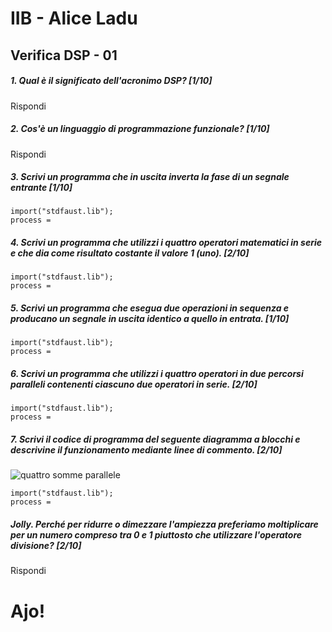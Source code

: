# IIB - Alice Ladu

## Verifica DSP - 01

##### 1. Qual è il significato dell'acronimo _DSP_? [1/10]

Rispondi

##### 2. Cos'è un linguaggio di programmazione funzionale? [1/10]

Rispondi

##### 3. Scrivi un programma che in uscita inverta la fase di un segnale entrante [1/10]

```
import("stdfaust.lib");
process =
```

##### 4. Scrivi un programma che utilizzi i quattro operatori matematici in serie e che dia come risultato costante il valore 1 (_uno_). [2/10]

```
import("stdfaust.lib");
process =
```

##### 5. Scrivi un programma che esegua due operazioni in sequenza e producano un segnale in uscita identico a quello in entrata. [1/10]

```
import("stdfaust.lib");
process =
```

##### 6. Scrivi un programma che utilizzi i quattro operatori in due percorsi paralleli contenenti ciascuno due operatori in serie. [2/10]

```
import("stdfaust.lib");
process =
```

##### 7. Scrivi il codice di programma del seguente diagramma a blocchi e descrivine il funzionamento mediante linee di commento. [2/10]

![quattro somme parallele](https://raw.githubusercontent.com/LSSN/appunti/master/code/verifiche/2019-05-23-verifica-2b-svg/process.svg)

```
import("stdfaust.lib");
process =
```

##### Jolly. Perché per ridurre o dimezzare l'ampiezza preferiamo moltiplicare per un numero compreso tra 0 e 1 piuttosto che utilizzare l'operatore divisione? [2/10]

Rispondi

# Ajo!
